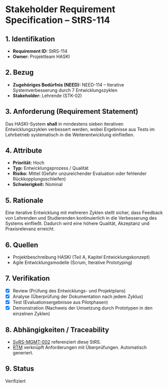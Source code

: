 # Stakeholder Requirement Specification – StRS-114

## 1. Identifikation
- **Requirement ID:** StRS-114
- **Owner:** Projektteam HASKI

## 2. Bezug
- **Zugehöriges Bedürfnis (NEED):** NEED-114 – Iterative Systemverbesserung durch 7 Entwicklungszyklen
- **Stakeholder:** Lehrende (STK-02)

## 3. Anforderung (Requirement Statement)
Das HASKI-System **shall** in mindestens sieben iterativen Entwicklungszyklen verbessert werden, wobei Ergebnisse aus Tests im Lehrbetrieb systematisch in die Weiterentwicklung einfließen.

## 4. Attribute
- **Priorität:** Hoch
- **Typ:** Entwicklungsprozess / Qualität
- **Risiko:** Mittel (Gefahr unzureichender Evaluation oder fehlender Rückkopplungsschleifen)
- **Schwierigkeit:** Nominal

## 5. Rationale
Eine iterative Entwicklung mit mehreren Zyklen stellt sicher, dass Feedback von Lehrenden und Studierenden kontinuierlich in die Verbesserung des Systems einfließt. Dadurch wird eine höhere Qualität, Akzeptanz und Praxisrelevanz erreicht.

## 6. Quellen
- Projektbeschreibung HASKI (Teil A, Kapitel Entwicklungskonzept)
- Agile Entwicklungsmodelle (Scrum, Iterative Prototyping)

## 7. Verifikation
- [x] Review (Prüfung des Entwicklungs- und Projektplans)
- [x] Analyse (Überprüfung der Dokumentation nach jedem Zyklus)
- [x] Test (Evaluationsergebnisse aus Pilotphasen)
- [x] Demonstration (Nachweis der Umsetzung durch Prototypen in den einzelnen Zyklen)

## 8. Abhängigkeiten / Traceability
- [SyRS-MGMT-002](../../system-requirements/SyRS-MGMT-002.md) referenziert diese StRS.
- [RTM](../../rtm/RTM.md) verknüpft Anforderungen mit Überprüfungen. Automatisch generiert.

## 9. Status
Verifiziert
